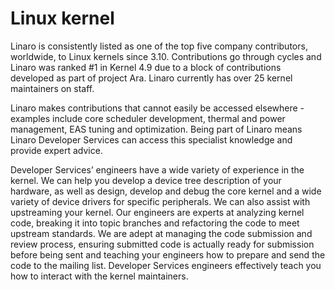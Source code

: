 # Linux kernel

Linaro is consistently listed as one of the top five company contributors, worldwide, to Linux kernels since 3.10. Contributions go through cycles and Linaro was ranked #1 in Kernel 4.9 due to a block of contributions developed as part of project Ara. Linaro currently has over 25 kernel maintainers on staff.
 
Linaro makes contributions that cannot easily be accessed elsewhere - examples include core scheduler development, thermal and power management, EAS tuning and optimization. Being part of Linaro means Linaro Developer Services can access this specialist knowledge and provide expert advice. 

Developer Services’ engineers have a wide variety of experience in the kernel. We can help you develop a device tree description of your hardware, as well as design, develop and debug the core kernel and a wide variety of device drivers for specific peripherals. We can also assist with upstreaming your kernel. Our engineers are experts at analyzing kernel code, breaking it into topic branches and refactoring the code to meet upstream standards. We are adept at managing the code submission and review process, ensuring submitted code is actually ready for submission before being sent and teaching your engineers how to prepare and send the code to the mailing list. Developer Services engineers effectively teach you how to interact with the kernel maintainers. 
